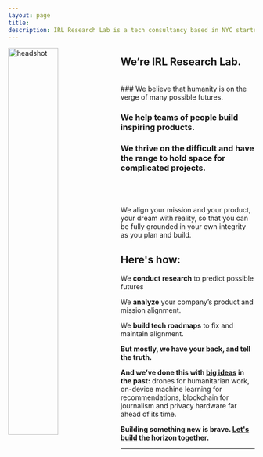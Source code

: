 ```yaml
---
layout: page
title:
description: IRL Research Lab is a tech consultancy based in NYC started by Allison Burtch
---
```

<img src="/assets/headshot2.jpg" alt="headshot" align="left" style="width:45%">

## We’re IRL Research Lab.
<br>
### We believe that humanity is on the verge of many possible futures.

### We help teams of people build inspiring products.

### We thrive on the difficult and have the range to hold space for complicated projects. 

<br>
<br><br>
We align your mission and your product, your dream with reality, so that you can be fully grounded in your own integrity as you plan and build. 

## Here's how:

We **conduct research** to predict possible futures

We **analyze** your company’s product and mission alignment.

We **build tech roadmaps** to fix and maintain alignment.

**But mostly, we have your back, and tell the truth.**

**And we’ve done this with [big ideas](/services) in the past:** drones for humanitarian work, on-device machine learning for recommendations, blockchain for journalism and privacy hardware far ahead of its time. 

**Building something new is brave. [Let's build](/reviews) the horizon together.**

***